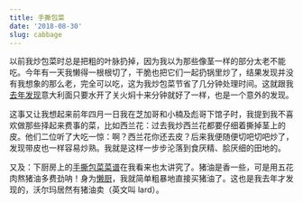 ```yaml
---
title: 手撕包菜
date: '2018-08-30'
slug: cabbage
---
```


以前我炒包菜时总是把粗的叶脉扔掉，因为我以为那些像茎一样的部分太老不能吃。今年有一天我懒得一根根切了，干脆也把它们一起扔锅里炒了，结果发现并没有我想象的那么老，完全可以吃，这为我炒包菜节省了几分钟处理时间。这就跟我[去年发现](/cn/2017/01/rotini/)意大利面只要水开了关火焖十来分钟就好了一样，也是一个意外的发现。

这事又让我想起来前年四月一日我在芝加哥和小楠及彪哥下馆子时，我提到我不喜欢做那些择起来费事的菜，比如西兰花：过去我炒西兰花都要仔细着撕掉茎上的皮。他们二位听了大吃一惊：啊？西兰花你还去皮？后来我便随便切吧切吧炒了，发现带皮也一样容易炒熟。我就是这样一步步沦落到食厌精、脍厌细的田地的。

又及：下厨房上的[手撕包菜菜谱](https://www.xiachufang.com/recipe/102806792/)在我看来也太讲究了。猪油是香一些，可是用五花肉熬猪油多费劲呐！身为[懒厨](/cn/2018/06/lazy-cook/)，我就简单粗暴地直接买猪油了。这也是我去年才发现的，沃尔玛居然有猪油卖（英文叫 lard）。
